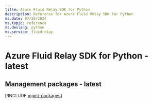 ```yaml
---
title: Azure Fluid Relay SDK for Python
description: Reference for Azure Fluid Relay SDK for Python
ms.date: 07/26/2024
ms.topic: reference
ms.devlang: python
ms.service: fluidrelay
---
```

# Azure Fluid Relay SDK for Python - latest

## Management packages - latest
[!INCLUDE [mgmt-packages](fluid-relay-mgmt-index.md)]